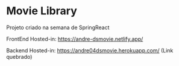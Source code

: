 # Movie Library
Projeto criado na semana de SpringReact

FrontEnd Hosted-in: https://andre-dsmovie.netlify.app/

Backend Hosted-in: https://andre04dsmovie.herokuapp.com/ (Link quebrado)
